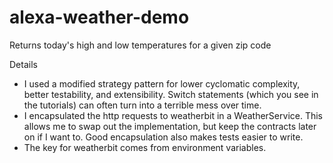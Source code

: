 # alexa-weather-demo

Returns today's high and low temperatures for a given zip code

Details
* I used a modified strategy pattern for lower cyclomatic complexity, better testability, and extensibility.  Switch statements (which you see in the tutorials) can often turn into a terrible mess over time.
* I encapsulated the http requests to weatherbit in a WeatherService.  This allows me to swap out the implementation, but keep the contracts later on if I want to.  Good encapsulation also makes tests easier to write.
* The key for weatherbit comes from environment variables.